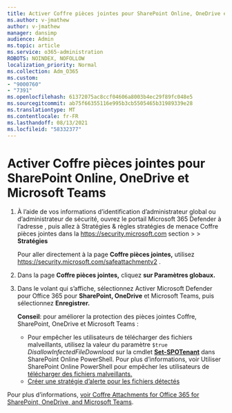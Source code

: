 ```yaml
---
title: Activer Coffre pièces jointes pour SharePoint Online, OneDrive et Microsoft Teams
ms.author: v-jmathew
author: v-jmathew
manager: dansimp
audience: Admin
ms.topic: article
ms.service: o365-administration
ROBOTS: NOINDEX, NOFOLLOW
localization_priority: Normal
ms.collection: Adm_O365
ms.custom:
- "9000760"
- "7391"
ms.openlocfilehash: 61372075ac8ccf04606a8003b4ec29f89fc048e5
ms.sourcegitcommit: ab75f66355116e995b3cb5505465b31989339e28
ms.translationtype: MT
ms.contentlocale: fr-FR
ms.lasthandoff: 08/13/2021
ms.locfileid: "58332377"
---
```

# <a name="enable-safe-attachments-for-sharepoint-online-onedrive-and-microsoft-teams"></a>Activer Coffre pièces jointes pour SharePoint Online, OneDrive et Microsoft Teams

1. À l’aide de vos informations d’identification d’administrateur global ou d’administrateur de sécurité, ouvrez le portail Microsoft 365 Defender à l’adresse , puis allez à Stratégies & règles stratégies de menace Coffre pièces jointes dans la <https://security.microsoft.com> section  \>  \> **Stratégies** 

   Pour aller directement à la page **Coffre pièces jointes,** utilisez <https://security.microsoft.com/safeattachmentv2> .

2. Dans la page **Coffre pièces jointes,** cliquez **sur Paramètres globaux.**
3. Dans le volant qui s’affiche, sélectionnez Activer Microsoft Defender pour Office 365 pour **SharePoint, OneDrive** et Microsoft Teams, puis sélectionnez **Enregistrer.**

    **Conseil**: pour améliorer la protection des pièces jointes Coffre, SharePoint, OneDrive et Microsoft Teams :
    - Pour empêcher les utilisateurs de télécharger des fichiers malveillants, utilisez la valeur du paramètre `$true` *DisallowInfectedFileDownload* sur la cmdlet **[Set-SPOTenant](https://docs.microsoft.com/powershell/module/sharepoint-online/Set-SPOTenant)** dans SharePoint Online PowerShell. Pour plus d’informations, voir Utiliser SharePoint Online PowerShell pour empêcher les utilisateurs de [télécharger des fichiers malveillants.](https://docs.microsoft.com/microsoft-365/security/office-365-security/turn-on-mdo-for-spo-odb-and-teams#step-2-recommended-use-sharepoint-online-powershell-to-prevent-users-from-downloading-malicious-files)
    - [Créer une stratégie d’alerte pour les fichiers détectés](https://docs.microsoft.com/microsoft-365/security/office-365-security/turn-on-mdo-for-spo-odb-and-teams#step-3-recommended-use-the-microsoft-365-defender-portal-to-create-an-alert-policy-for-detected-files)

Pour plus d’informations, [voir Coffre Attachments for Office 365 for SharePoint, OneDrive, and Microsoft Teams](https://go.microsoft.com/fwlink/?linkid=2092041).
